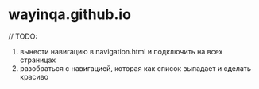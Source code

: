 # wayinqa.github.io


// TODO: 
1. вынести навигацию в navigation.html и подключить на всех страницах
2. разобраться с навигацией, которая как список выпадает и сделать красиво
